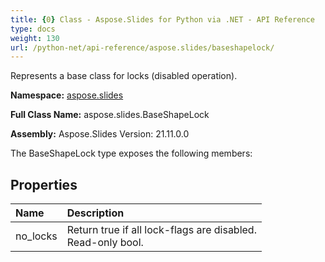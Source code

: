 ```yaml
---
title: {0} Class - Aspose.Slides for Python via .NET - API Reference
type: docs
weight: 130
url: /python-net/api-reference/aspose.slides/baseshapelock/
---
```


Represents a base class for locks (disabled operation).

**Namespace:** [aspose.slides](/python-net/api-reference/aspose.slides/)

**Full Class Name:** aspose.slides.BaseShapeLock

**Assembly:**  Aspose.Slides Version: 21.11.0.0

The BaseShapeLock type exposes the following members:
## **Properties**
|**Name**|**Description**|
| :- | :- |
|no_locks|Return true if all lock-flags are disabled.<br/>            Read-only bool.|
